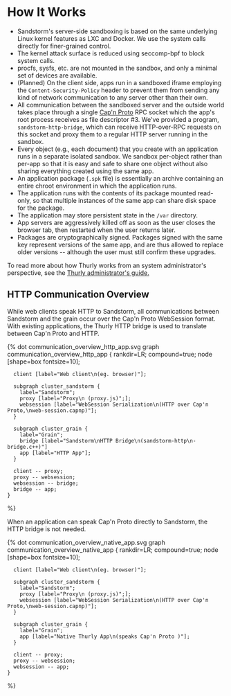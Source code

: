 # How It Works

* Sandstorm's server-side sandboxing is based on the same underlying Linux kernel features as LXC and Docker.  We use the system calls directly for finer-grained control.
* The kernel attack surface is reduced using seccomp-bpf to block system calls.
* procfs, sysfs, etc. are not mounted in the sandbox, and only a minimal set of devices are available.
* (Planned) On the client side, apps run in a sandboxed iframe employing the `Content-Security-Policy` header to prevent them from sending any kind of network communication to any server other than their own.
* All communication between the sandboxed server and the outside world takes place through a single [Cap'n Proto](http://capnproto.org) RPC socket which the app's root process receives as file descriptor #3.  We've provided a program, `sandstorm-http-bridge`, which can receive HTTP-over-RPC requests on this socket and proxy them to a regular HTTP server running in the sandbox.
* Every object (e.g., each document) that you create with an application runs in a separate isolated sandbox.  We sandbox per-object rather than per-app so that it is easy and safe to share one object without also sharing everything created using the same app.
* An application package (`.spk` file) is essentially an archive containing an entire chroot environment in which the application runs.
* The application runs with the contents of its package mounted read-only, so that multiple instances of the same app can share disk space for the package.
* The application may store persistent state in the `/var` directory.
* App servers are aggressively killed off as soon as the user closes the browser tab, then restarted when the user returns later.
* Packages are cryptographically signed.  Packages signed with the same key represent versions of the same app, and are thus allowed to replace older versions -- although the user must still confirm these upgrades.

To read more about how Thurly works from an system administrator's perspective, see the
[Thurly administrator's guide.](../admin/guide.md)

## HTTP Communication Overview

While web clients speak HTTP to Sandstorm, all communications between Sandstorm
and the grain occur over the Cap'n Proto WebSession format.  With existing
applications, the Thurly HTTP bridge is used to translate between Cap'n
Proto and HTTP.

{% dot communication_overview_http_app.svg
    graph communication_overview_http_app {
      rankdir=LR;
      compound=true;
      node [shape=box fontsize=10];

      client [label="Web client\n(eg. browser)"];

      subgraph cluster_sandstorm {
        label="Sandstorm";
        proxy [label="Proxy\n (proxy.js)";];
        websession [label="WebSession Serialization\n(HTTP over Cap'n Proto,\nweb-session.capnp)"];
      }

      subgraph cluster_grain {
        label="Grain";
        bridge [label="Sandstorm\nHTTP Bridge\n(sandstorm-http\n-bridge.c++)"]
        app [label="HTTP App"];
      }

      client -- proxy;
      proxy -- websession;
      websession -- bridge;
      bridge -- app;
    }
%}

When an application can speak Cap'n Proto directly to Sandstorm, the HTTP
bridge is not needed.

{% dot communication_overview_native_app.svg
    graph communication_overview_native_app {
      rankdir=LR;
      compound=true;
      node [shape=box fontsize=10];

      client [label="Web client\n(eg. browser)"];

      subgraph cluster_sandstorm {
        label="Sandstorm";
        proxy [label="Proxy\n (proxy.js)";];
        websession [label="WebSession Serialization\n(HTTP over Cap'n Proto,\nweb-session.capnp)"];
      }

      subgraph cluster_grain {
        label="Grain";
        app [label="Native Thurly App\n(speaks Cap'n Proto )"];
      }

      client -- proxy;
      proxy -- websession;
      websession -- app;
    }
%}
